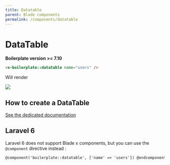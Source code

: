 ```yaml
---
title: Datatable
parent: Blade components
permalink: /components/datatable
---
```


# DataTable

**Boilerplate version >= 7.10**

```html
<x-boilerplate::datatable name="users" />
```

Will render

![](../assets/img/components/datatable.png)

## How to create a DataTable

[See the dedicated documentation](../datatables/create)

## Laravel 6

Laravel 6 does not support Blade x components, but you can use the `@component` directive instead :

```html
@component('boilerplate::datatable', ['name' => 'users']) @endcomponent
```